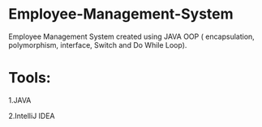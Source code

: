 # Employee-Management-System
Employee Management System created using JAVA OOP ( encapsulation, polymorphism, interface, Switch and Do While Loop).
# Tools:
1.JAVA

2.IntelliJ IDEA
